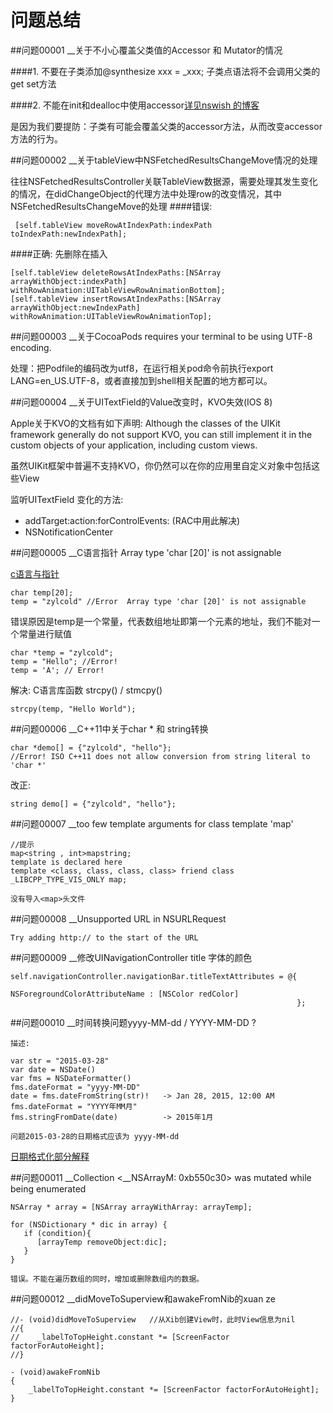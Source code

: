 # 问题总结

<!-- create time: 2015-01-11 20:28:38  -->

##问题00001 __关于不小心覆盖父类值的Accessor 和 Mutator的情况

####1. 不要在子类添加@synthesize xxx = _xxx; 
 子类点语法将不会调用父类的get set方法

####2. 不能在init和dealloc中使用accessor[详见nswish 的博客](http://my.oschina.net/nswish/blog/298603)

是因为我们要提防：子类有可能会覆盖父类的accessor方法，从而改变accessor方法的行为。

##问题00002 __关于tableView中NSFetchedResultsChangeMove情况的处理

往往NSFetchedResultsController关联TableView数据源，需要处理其发生变化的情况，在didChangeObject的代理方法中处理row的改变情况，其中NSFetchedResultsChangeMove的处理
####错误:

	 [self.tableView moveRowAtIndexPath:indexPath toIndexPath:newIndexPath];

####正确: 先删除在插入

	[self.tableView deleteRowsAtIndexPaths:[NSArray arrayWithObject:indexPath] withRowAnimation:UITableViewRowAnimationBottom];
    [self.tableView insertRowsAtIndexPaths:[NSArray arrayWithObject:newIndexPath] withRowAnimation:UITableViewRowAnimationTop];
    
##问题00003 __关于CocoaPods requires your terminal to be using UTF-8 encoding.

处理：把Podfile的编码改为utf8，在运行相关pod命令前执行export LANG=en_US.UTF-8，或者直接加到shell相关配置的地方都可以。

##问题00004 __关于UITextField的Value改变时，KVO失效(IOS 8)

Apple关于KVO的文档有如下声明:
Although the classes of the UIKit framework generally do not support KVO, you can still implement it in the custom objects of your application, including custom views.

虽然UIKit框架中普遍不支持KVO，你仍然可以在你的应用里自定义对象中包括这些View

监听UITextField 变化的方法:

* addTarget:action:forControlEvents: (RAC中用此解决)
* NSNotificationCenter



##问题00005 __C语言指针 Array type 'char [20]' is not assignable

[c语言与指针](http://blog.csdn.net/cooljune/article/details/18809179)

    char temp[20];
    temp = "zylcold" //Error  Array type 'char [20]' is not assignable
错误原因是temp是一个常量，代表数组地址即第一个元素的地址，我们不能对一个常量进行赋值
     
    char *temp = "zylcold";
    temp = "Hello"; //Error!
    temp = 'A'; // Error!
    
解决: C语言库函数 strcpy() / stmcpy()

    strcpy(temp, "Hello World");
    
##问题00006 __C++11中关于char * 和 string转换

    char *demo[] = {"zylcold", "hello"};
    //Error! ISO C++11 does not allow conversion from string literal to 'char *'
    
 改正:
 
    string demo[] = {"zylcold", "hello"};
    
##问题00007 __too few template arguments for class template 'map'
    
    
    //提示
    map<string , int>mapstring;
    template is declared here
    template <class, class, class, class> friend class _LIBCPP_TYPE_VIS_ONLY map;
    
    没有导入<map>头文件
	
##问题00008 __Unsupported URL in NSURLRequest

	Try adding http:// to the start of the URL
	
	
##问题00009 __修改UINavigationController title 字体的颜色

	self.navigationController.navigationBar.titleTextAttributes = @{
	                                                                 NSForegroundColorAttributeName : [NSColor redColor]
	                                                                };
																	
##问题00010 __时间转换问题yyyy-MM-dd / YYYY-MM-DD ?

	描述:
	
	var str = "2015-03-28"
	var date = NSDate()
	var fms = NSDateFormatter()
	fms.dateFormat = "yyyy-MM-DD"
	date = fms.dateFromString(str)!   -> Jan 28, 2015, 12:00 AM
	fms.dateFormat = "YYYY年MM月"    
	fms.stringFromDate(date)          -> 2015年1月
	
	问题2015-03-28的日期格式应该为 yyyy-MM-dd

[日期格式化部分解释](http://blog.sina.com.cn/s/blog_8020e41101014sy2.html)
	
##问题00011 __Collection <__NSArrayM: 0xb550c30> was mutated while being enumerated

	NSArray * array = [NSArray arrayWithArray: arrayTemp];
 
	for (NSDictionary * dic in array) {
	   if (condition){
	      [arrayTemp removeObject:dic];
	   }
	}
	
	错误。不能在遍历数组的同时，增加或删除数组内的数据。


##问题00012 __didMoveToSuperview和awakeFromNib的xuan ze

	//- (void)didMoveToSuperview   //从Xib创建View时，此时View信息为nil
	//{
	//    _labelToTopHeight.constant *= [ScreenFactor factorForAutoHeight];
	//}
	
	- (void)awakeFromNib
	{
	    _labelToTopHeight.constant *= [ScreenFactor factorForAutoHeight];
	}